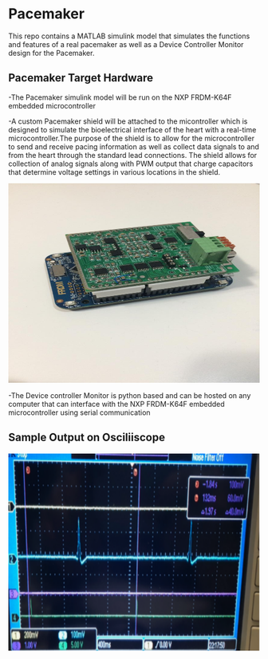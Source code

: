 # Pacemaker
This repo contains a MATLAB simulink model that simulates the functions and features of a real pacemaker as well as a Device Controller Monitor design for the Pacemaker.

## Pacemaker Target Hardware
-The Pacemaker simulink model will be run on the NXP FRDM-K64F embedded microcontroller 

-A custom Pacemaker shield will be attached to the micontroller which is designed to simulate the bioelectrical interface of the heart with a real-time microcontroller.The purpose of the shield is to allow for the microcontroller to send and receive pacing information as well as collect data signals to and from the heart through the standard lead connections. The shield allows for collection of analog signals along with PWM output that charge capacitors that determine voltage settings in various locations in the shield.

<img src="images\Pacemaker_Hardware.jpg" alt="alt text" width="700" height="400">

-The Device controller Monitor is python based and can be hosted on any computer that can interface with the NXP FRDM-K64F embedded microcontroller using serial communication

## Sample Output on Osciliiscope 
<img src="images\Sample_Hardware_Output.PNG" alt="alt text" width="700" height="400">
